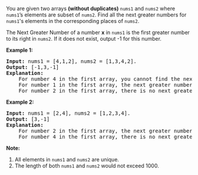 You are given two arrays **(without duplicates)** `nums1` and `nums2` where `nums1`’s elements are subset of `nums2`. Find all the next greater numbers for `nums1`'s elements in the corresponding places of `nums2`.

The Next Greater Number of a number **x** in `nums1` is the first greater number to its right in `nums2`. If it does not exist, output -1 for this number.

**Example 1:**
<pre>
<b>Input:</b> nums1 = [4,1,2], nums2 = [1,3,4,2].
<b>Output:</b> [-1,3,-1]
<b>Explanation:</b>
    For number 4 in the first array, you cannot find the next greater number for it in the second array, so output -1.
    For number 1 in the first array, the next greater number for it in the second array is 3.
    For number 2 in the first array, there is no next greater number for it in the second array, so output -1.
</pre>
**Example 2:**
<pre>
<b>Input:</b> nums1 = [2,4], nums2 = [1,2,3,4].
<b>Output:</b> [3,-1]
<b>Explanation:</b>
    For number 2 in the first array, the next greater number for it in the second array is 3.
    For number 4 in the first array, there is no next greater number for it in the second array, so output -1
</pre>
**Note:**
1. All elements in `nums1` and `nums2` are unique.
2. The length of both `nums1` and `nums2` would not exceed 1000.
